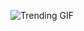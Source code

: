 ![Trending GIF](https://media0.giphy.com/media/v1.Y2lkPThiYjIxNzcyNmZuZXprdDE2dm4yMzBlNmxwbzR4NXFpcWJmcGZzdWZ1ZXdlZmR6cyZlcD12MV9naWZzX3NlYXJjaCZjdD1n/2jMtpIi8mhE8ctiMtK/giphy.gif)
